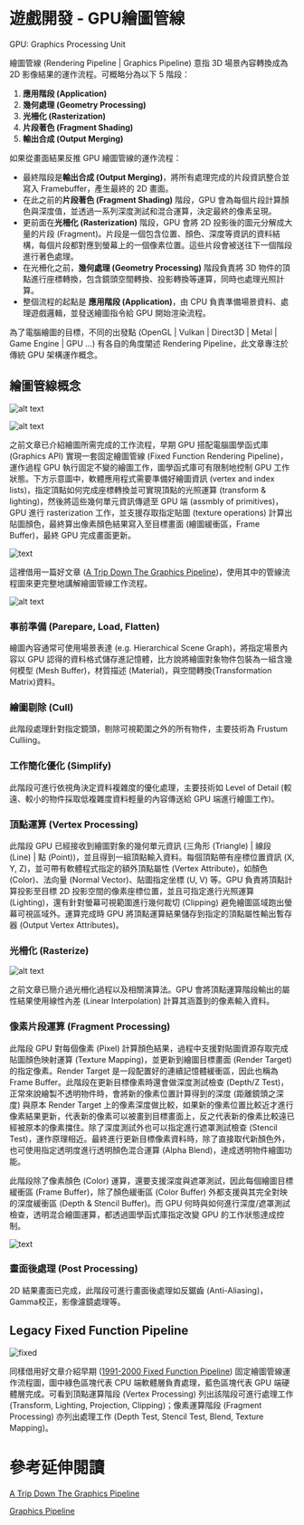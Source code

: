 # 遊戲開發 - GPU繪圖管線

GPU: Graphics Processing Unit

繪圖管線 (Rendering Pipeline | Graphics Pipeline) 意指 3D 場景內容轉換成為 2D 影像結果的運作流程。可概略分為以下 5 階段：

1. **應用階段 (Application)**
2. **幾何處理 (Geometry Processing)**
3. **光柵化 (Rasterization)**
4. **片段著色 (Fragment Shading)**
5. **輸出合成 (Output Merging)**

如果從畫面結果反推 GPU 繪圖管線的運作流程：

- 最終階段是**輸出合成 (Output Merging)**，將所有處理完成的片段資訊整合並寫入 Framebuffer，產生最終的 2D 畫面。
- 在此之前的**片段著色 (Fragment Shading)** 階段，GPU 會為每個片段計算顏色與深度值，並透過一系列深度測試和混合運算，決定最終的像素呈現。
- 更前面在**光柵化 (Rasterization)** 階段，GPU 會將 2D 投影後的圖元分解成大量的片段 (Fragment)。片段是一個包含位置、顏色、深度等資訊的資料結構，每個片段都對應到螢幕上的一個像素位置。這些片段會被送往下一個階段進行著色處理。
- 在光柵化之前，**幾何處理 (Geometry Processing)** 階段負責將 3D 物件的頂點進行座標轉換，包含鏡頭空間轉換、投影轉換等運算，同時也處理光照計算。
- 整個流程的起點是 **應用階段 (Application)**，由 CPU 負責準備場景資料、處理遊戲邏輯，並發送繪圖指令給 GPU 開始渲染流程。

為了電腦繪圖的目標，不同的出發點 (OpenGL | Vulkan | Direct3D | Metal | Game Engine | GPU ...) 有各自的角度闡述 Rendering Pipeline，此文章專注於傳統 GPU 架構運作概念。

## 繪圖管線概念
![alt text](images/graphics_rendering.png)

![alt text](images/render_3dviewing.png)

之前文章已介紹繪圖所需完成的工作流程，早期 GPU 搭配電腦圖學函式庫 (Graphics API) 實現一套固定繪圖管線 (Fixed Function Rendering Pipeline)，運作過程 GPU 執行固定不變的繪圖工作，圖學函式庫可有限制地控制 GPU 工作狀態。下方示意圖中，軟體應用程式需要準備好繪圖資訊 (vertex and index lists)，指定頂點如何完成座標轉換並可實現頂點的光照運算 (transform & lighting)，然後將這些幾何單元資訊傳遞至 GPU 端 (assmbly of primitives)，GPU 進行 rasterization 工作，並支援存取指定貼圖 (texture operations) 計算出貼圖顏色，最終算出像素顏色結果寫入至目標畫面 (繪圖緩衝區，Frame Buffer)，最終 GPU 完成畫面更新。

![text](images/pipeline_fixedfunction_concept.png)

這裡借用一篇好文章 ([A Trip Down The Graphics Pipeline](https://www.thecandidstartup.org/2023/03/13/trip-graphics-pipeline.html#:~:text=3D%20Graphics%20Pipeline))，使用其中的管線流程圖來更完整地講解繪圖管線工作流程。

![alt text](images/graphicspipeline.svg)

### 事前準備 (Parepare, Load, Flatten)
繪圖內容通常可使用場景表達 (e.g. Hierarchical Scene Graph)，將指定場景內容以 GPU 認得的資料格式儲存進記憶體，比方說將繪圖對象物件包裝為一組含幾何模型 (Mesh Buffer)，材質描述 (Material)，與空間轉換(Transformation Matrix)資料。

### 繪圖剔除 (Cull)
此階段處理針對指定鏡頭，剔除可視範圍之外的所有物件，主要技術為 Frustum Culliing。

### 工作簡化優化 (Simplify)
此階段可進行依視角決定資料複雜度的優化處理，主要技術如 Level of Detail (較遠、較小的物件採取低複雜度資料輕量的內容傳送給 GPU 端進行繪圖工作)。

### 頂點運算 (Vertex Processing)
此階段 GPU 已經接收到繪圖對象的幾何單元資訊 (三角形 (Triangle) | 線段 (Line) | 點 (Point))，並且得到一組頂點輸入資料。每個頂點帶有座標位置資訊 (X, Y, Z)，並可帶有軟體程式指定的額外頂點屬性 (Vertex Attribute)，如顏色 (Color)、法向量 (Normal Vector)、貼圖指定坐標 (U, V) 等。GPU 負責將頂點計算投影至目標 2D 投影空間的像素座標位置，並且可指定進行光照運算 (Lighting)，還有針對螢幕可視範圍進行幾何裁切 (Clipping) 避免繪圖區域跑出螢幕可視區域外。運算完成時 GPU 將頂點運算結果儲存到指定的頂點屬性輸出暫存器 (Output Vertex Attributes)。

### 光柵化 (Rasterize)
![alt text](images/raster_trianglefill.png)

之前文章已簡介過光柵化過程以及相關演算法。GPU 會將頂點運算階段輸出的屬性結果使用線性內差 (Linear Interpolation) 計算其涵蓋到的像素輸入資料。

### 像素片段運算 (Fragment Processing)
此階段 GPU 對每個像素 (Pixel) 計算顏色結果，過程中支援對貼圖資源存取完成貼圖顏色映射運算 (Texture Mapping)，並更新到繪圖目標畫面 (Render Target) 的指定像素。Render Target 是一段配置好的連續記憶體緩衝區，因此也稱為 Frame Buffer。此階段在更新目標像素時還會做深度測試檢查 (Depth/Z Test)，正常來說繪製不透明物件時，會將新的像素位置計算得到的深度 (距離鏡頭之深度) 與原本 Render Target 上的像素深度做比較，如果新的像素位置比較近才進行像素結果更新，代表新的像素可以被畫到目標畫面上，反之代表新的像素比較遠已經被原本的像素擋住。除了深度測試外也可以指定進行遮罩測試檢查 (Stencil Test)，運作原理相近。最終進行更新目標像素資料時，除了直接取代新顏色外，也可使用指定透明度進行透明顏色混合運算 (Alpha Blend)，達成透明物件繪圖功能。

此階段除了像素顏色 (Color) 運算，還要支援深度與遮罩測試，因此每個繪圖目標緩衝區 (Frame Buffer)，除了顏色緩衝區 (Color Buffer) 外都支援與其完全對映的深度緩衝區 (Depth & Stencil Buffer)。而 GPU 何時與如何進行深度/遮罩測試檢查，透明混合繪圖運算，都透過圖學函式庫指定改變 GPU 的工作狀態達成控制。

![text](images/3dscene_depth.png)

### 畫面後處理 (Post Processing)
2D 結果畫面已完成，此階段可進行畫面後處理如反鋸齒 (Anti-Aliasing)，Gamma校正，影像濾鏡處理等。

## Legacy Fixed Function Pipeline
![fixed](images/pipeline_fixedgraphics.svg)

同樣借用好文章介紹早期 ([1991-2000 Fixed Function Pipeline](https://www.thecandidstartup.org/2023/03/13/trip-graphics-pipeline.html#:~:text=1991%2D2000%20%3A%20The%20Fixed%20Function%20Pipeline)) 固定繪圖管線運作流程圖，圖中綠色區塊代表 CPU 端軟體層負責處理，藍色區塊代表 GPU 端硬體層完成。可看到頂點運算階段 (Vertex Processing) 列出該階段可進行處理工作 (Transform, Lighting, Projection, Clipping)；像素運算階段 (Fragment Processing) 亦列出處理工作 (Depth Test, Stencil Test, Blend, Texture Mapping)。

# 參考延伸閱讀

[A Trip Down The Graphics Pipeline](https://www.thecandidstartup.org/2023/03/13/trip-graphics-pipeline.html)

[Graphics Pipeline](https://medium.com/@rakadian/graphics-pipeline-9e4bb2d28f58)